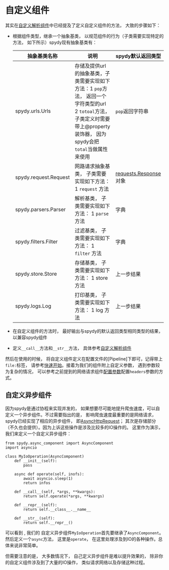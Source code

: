 # 自定义组件
其实在[自定义解析组件](parsers.md)中已经提及了定义自定义组件的方法， 大致的步骤如下：

 - 根据组件类型，继承一个抽象基类， 以规范组件的行为（子类需要实现特定的方法， 如下所示）spydy现有抽象基类有：

   | 抽象基类名称          | 说明                                                         | spydy默认返回类型     |
   | --------------------- | ------------------------------------------------------------ | --------------------- |
   | spydy.urls.Urls       | 存储及提供url的抽象基类，子类需要实现如下方法：1 `pop`方法， 返回一个字符类型的url  2 `totoal`方法， 子类定义时需要带上@property装饰器， 因为spydy会把`total`当做属性来使用 | `pop`返回字符串       |
   | spydy.request.Request | 网路请求抽象基类， 子类需要实现如下方法： 1 `request` 方法   | [requests.Response](https://requests.readthedocs.io/en/master/api/#requests.Response)对象 |
   | spydy.parsers.Parser  | 解析基类， 子类需要实现如下方法： 1 `parse` 方法             | 字典                  |
   | spydy.filters.Filter  | 过滤基类， 子类需要实现如下方法： 1 `filter` 方法            | 字典                  |
   | spydy.store.Store     | 存储基类， 子类需要实现如下方法： 1 store 方法               | 上一步结果            |
   | spydy.logs.Log        | 打印基类， 子类需要实现如下方法： 1 log 方法                 | 上一步结果            |

   

- 在自定义组件的方法时， 最好输出与spydy的默认返回类型相同类型的结果， 以兼容spydy组件

- 定义`__call__`方法和`__str__`方法， 具体参考[自定义解析组件](parsers.md)


然后在使用的时候， 将自定义组件定义在配置文件的[Pipeline]下即可，记得带上`file:`标签， 请参考[快速开始](quickstart.md)。接着为我们的组件附上自定义参数， 遇到参数较为复杂的情况， 可以参考之前提到的网络请求组件[配置参数](spydy_configs.md)配置`headers`参数的方式。

## 自定义异步组件
因为spydy是通过协程来实现并发的， 如果想要尽可能地提升爬虫速度，可以自定义一个异步组件。不过需要指出的是， 影响爬虫速度最重要的是网络请求， spydy已经实现了相应的异步组件， 即[AsyncHttpRequest](requests.md)； 其次是存储部分（不久也会提供）。因为上诉这些操作是涉及比较多的IO操作的。 这里作为演示， 我们来定义一个自定义异步组件：

```
from spydy.async_component import AsyncComponent
import asyncio

class MyIoOperation(AsyncComponent)
    def __init__(self):
        pass
        
    async def operate(self, inofs):
        await asyncio.sleep(1)
        return infos

    def __call__(self, *args, **kwargs):
        return self.operate(*args, **kwargs)

    def __repr__(self):
        return self.__class__.__name__

    def __str__(self):
        return self.__repr__()

```

可以看到 ,  我们的 自定义异步组件`MyIoOperation`首先要继承了`AsyncComponent`。然后定义一个`async`方法， 这里是`operate`， 在这里处理涉及到IO的各种操作。总体来说非常简单。    

但需要注意的是， 大多数情况下， 自己定义异步组件是难以提升效果的， 除非你的自定义组件涉及到了大量的IO操作， 类似请求网络以及存储这种过程。






